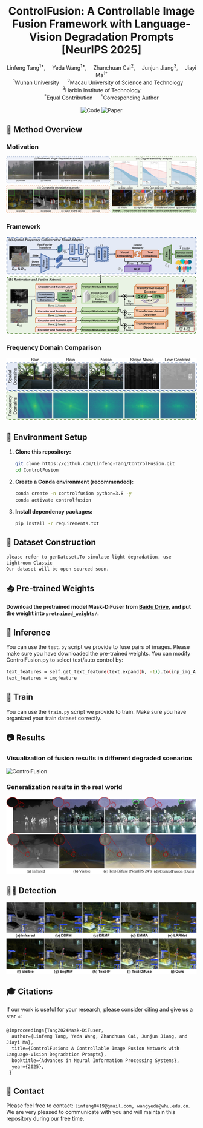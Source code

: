 <div align="center" style="text-decoration: none !important;">
    <h1>
      <a href="https://arxiv.org/pdf/2503.23356?" target="_blank" style="text-decoration: none !important;">ControlFusion: A Controllable Image Fusion Framework with Language-Vision Degradation Prompts [NeurIPS 2025]</a> 
    </h1>
    <div>
        <a href='https://github.com/Linfeng-Tang' target='_blank' style="text-decoration: none !important;">Linfeng Tang<sup>1*</sup></a>,&emsp;
        <a href='https://github.com/LfWhat' target='_blank' style="text-decoration: none !important;">Yeda Wang<sup>1*</sup></a>,&emsp;
        <a href='#' target='_blank' style="text-decoration: none !important;">Zhanchuan Cai<sup>2</sup></a>,&emsp;
        <a href='#' target='_blank' style="text-decoration: none !important;">Junjun Jiang<sup>3</sup></a>,&emsp;
        <a href='https://sites.google.com/site/jiayima2013' target='_blank' style="text-decoration: none !important;">Jiayi Ma<sup>1&#8224;</sup></a>
    </div>
    <div>
        <sup>1</sup>Wuhan University &emsp;
        <sup>2</sup>Macau University of Science and Technology &emsp;
        <sup>3</sup>Harbin Institute of Technology <br>
        <sup>*</sup>Equal Contribution &emsp; <sup>&#8224;</sup>Corresponding Author
    </div>
    <br>
    <div style="text-decoration: none !important;">
        <a href="https://github.com/Linfeng-Tang/ControlFusion" target='_blank' style="text-decoration: none !important; border: none !important;">
            <img src="https://img.shields.io/badge/🌟-Code-blue?style=for-the-badge&logo=github" alt="Code" style="border: none !important; box-shadow: none !important;">
        </a>
        <a href="https://arxiv.org/pdf/2503.23356?" target='_blank' style="text-decoration: none !important; border: none !important;">
            <img src="https://img.shields.io/badge/arXiv-2503.23356-b31b1b?style=for-the-badge&logo=arxiv" alt="Paper" style="border: none !important; box-shadow: none !important;">
        </a>
    </div>
</div>


## 🔎 Method Overview
###  Motivation
![ControlFusion](assets/introduction.jpg)

###  Framework
![ControlFusion](assets/framework.jpg)

###  Frequency Domain Comparison
![ControlFusion](assets/frequency.jpg)

## 🔧 Environment Setup
1.  **Clone this repository:**
    ```bash
    git clone https://github.com/Linfeng-Tang/ControlFusion.git
    cd ControlFusion
    ```

2.  **Create a Conda environment (recommended):**
    ```bash
    conda create -n controlfusion python=3.8 -y
    conda activate controlfusion
    ```

3.  **Install dependency packages:**
    ```bash
    pip install -r requirements.txt
    ```
## 📂 Dataset Construction
    please refer to genDateset,To simulate light degradation, use Lightroom Classic
    Our dataset will be open sourced soon.
## 📥 Pre-trained Weights
#### Download the pretrained model Mask-DiFuser from [Baidu Drive](https://pan.baidu.com/s/1zIvBFFxLxtID732uU_xPyw?pwd=j9h7), and put the weight into `pretrained_weights/`.

## 🧪 Inference

You can use the `test.py` script we provide to fuse pairs of images. Please make sure you have downloaded the pre-trained weights.
You can modify ControlFusion.py to select text/auto control by:
```bash
text_features = self.get_text_feature(text.expand(b, -1)).to(inp_img_A.dtype)
text_features = imgfeature
```

## 🚂 Train

You can use the `train.py` script we provide to train. Make sure you have organized your train dataset correctly.

## 📷 Results
### Visualization of fusion results in different degraded scenarios
![ControlFusion](assets/highlight.jpg)

### Generalization results in the real world
![ControlFusion](assets/realworld.jpg)


## 🕵️‍♂️ Detection
![ControlFusion](assets/Detection.jpg)


## 🎓 Citations
If our work is useful for your research, please consider citing and give us a star ⭐:
```
@inproceedings{Tang2024Mask-DiFuser,
  author={Linfeng Tang, Yeda Wang, Zhanchuan Cai, Junjun Jiang, and Jiayi Ma},
  title={ControlFusion: A Controllable Image Fusion Network with Language-Vision Degradation Prompts}, 
  booktitle={Advances in Neural Information Processing Systems},
  year={2025},
 }
```


## 🤝 Contact
Please feel free to contact: `linfeng0419@gmail.com, wangyeda@whu.edu.cn`. 
We are very pleased to communicate with you and will maintain this repository during our free time.


